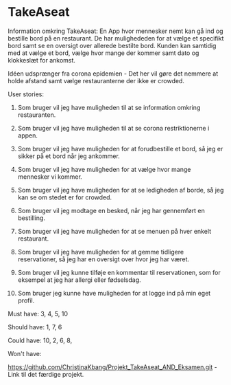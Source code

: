 # TakeAseat

Information omkring TakeAseat:
En App hvor mennesker nemt kan gå ind og bestille bord på en restaurant. De har mulighededen for at vælge et specifikt bord samt se en oversigt over allerede bestilte bord. 
Kunden kan samtidig med at vælge et bord, vælge hvor mange der kommer samt dato og klokkeslæt for ankomst. 

Idéen udsprænger fra corona epidemien - Det her vil gøre det nemmere at holde afstand samt vælge restauranterne der ikke er crowded.

User stories:

1. Som bruger vil jeg have muligheden til at se information omkring restauranten. 

2. Som bruger vil jeg have muligheden til at se corona restriktionerne i appen. 

3. Som bruger vil jeg have muligheden for at forudbestille et bord, så jeg er sikker på et bord når jeg ankommer. 

4. Som bruger vil jeg have muligheden for at vælge hvor mange mennesker vi kommer. 

5. Som bruger vil jeg have muligheden for at se ledigheden af borde, så jeg kan se om stedet er for crowded. 

6. Som bruger vil jeg modtage en besked, når jeg har gennemført en bestilling. 

7. Som bruger vil jeg have muligheden for at se menuen på hver enkelt restaurant.

8. Som bruger vil jeg have muligheden for at gemme tidligere reservationer, så jeg har en oversigt over hvor jeg har været. 

9. Som bruger vil jeg kunne tilføje en kommentar til reservationen, som for eksempel at jeg har allergi eller fødselsdag. 

10. Som bruger jeg kunne have muligheden for at logge ind på min eget profil. 

Must have: 3, 4, 5, 10

Should have: 1, 7, 6

Could have: 10, 2, 6, 8, 

Won't have:

https://github.com/ChristinaKbang/Projekt_TakeAseat_AND_Eksamen.git  - Link til det færdige projekt.


